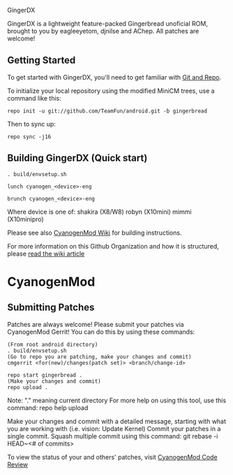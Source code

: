 GingerDX

GingerDX is a lightweight feature-packed Gingerbread unoficial ROM, brought to you by eagleeyetom, djnilse and AChep.
All patches are welcome!

Getting Started
---------------

To get started with GingerDX, you'll need to get
familiar with [Git and Repo](http://source.android.com/download/using-repo).

To initialize your local repository using the modified MiniCM trees, use a command like this:

    repo init -u git://github.com/TeamFun/android.git -b gingerbread

Then to sync up:

    repo sync -j16

Building GingerDX (Quick start)
------------------

    . build/envsetup.sh
    
    lunch cyanogen_<device>-eng
    
    brunch cyanogen_<device>-eng

Where device is one of:
shakira (X8/W8)
robyn (X10mini)
mimmi (X10minipro)

Please see also [CyanogenMod Wiki](http://wiki.cyanogenmod.com/) for building instructions.

For more information on this Github Organization and how it is structured, 
please [read the wiki article](http://wiki.cyanogenmod.com/index.php/Github_Organization)


CyanogenMod
===========

Submitting Patches
------------------
Patches are always welcome!  Please submit your patches via CyanogenMod Gerrit!
You can do this by using these commands:

    (From root android directory)
    . build/envsetup.sh
    (Go to repo you are patching, make your changes and commit)
    cmgerrit <for(new)/changes(patch set)> <branch/change-id> 

    repo start gingerbread .
    (Make your changes and commit)
    repo upload .
Note: "." meaning current directory
For more help on using this tool, use this command: repo help upload

Make your changes and commit with a detailed message, starting with what you are working with (i.e. vision: Update Kernel)
Commit your patches in a single commit. Squash multiple commit using this command: git rebase -i HEAD~<# of commits>

To view the status of your and others' patches, visit [CyanogenMod Code Review](http://review.cyanogenmod.com/)

